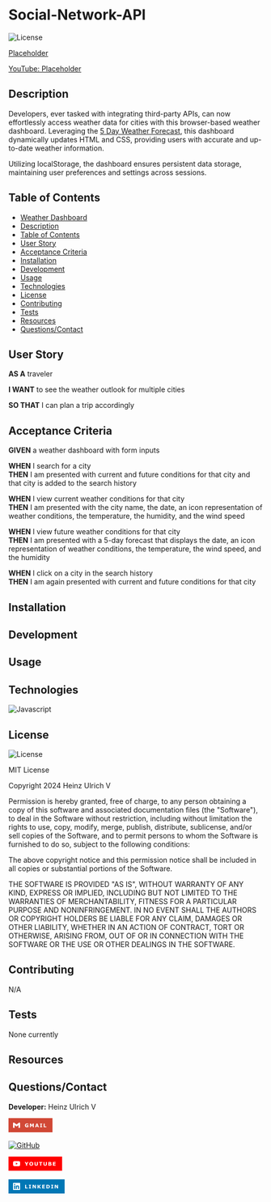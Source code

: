 # Social-Network-API

![License](https://img.shields.io/badge/License-MIT-yellow.svg)

[Placeholder](www.placeholder.com)<br>

[YouTube: Placeholder](https:placeholder.com)

## Description

Developers, ever tasked with integrating third-party APIs, can now effortlessly access weather data for cities with this browser-based weather dashboard. Leveraging the [5 Day Weather Forecast](https://openweathermap.org/forecast5), this dashboard dynamically updates HTML and CSS, providing users with accurate and up-to-date weather information.

Utilizing localStorage, the dashboard ensures persistent data storage, maintaining user preferences and settings across sessions.

## Table of Contents

- [Weather Dashboard](#weather-dashboard)<br>
- [Description](#description)<br>
- [Table of Contents](#tabel-of-contents)<br>
- [User Story](#user-story)<br>
- [Acceptance Criteria](#acceptance-criteria)<br>
- [Installation](#instllation)<br>
- [Development](#development)<br>
- [Usage](#usage)<br>
- [Technologies](Technologies)
- [License](#license)<br>
- [Contributing](#contributing)<br>
- [Tests](#tests)<br>
- [Resources](#resources)<br>
- [Questions/Contact](#questionscontact)

## User Story

**AS A** traveler <br>

**I WANT** to see the weather outlook for multiple cities <br>

**SO THAT** I can plan a trip accordingly

## Acceptance Criteria

**GIVEN** a weather dashboard with form inputs

**WHEN** I search for a city <br>
**THEN** I am presented with current and future conditions for that city and that city is added to the search history

**WHEN** I view current weather conditions for that city <br>
**THEN** I am presented with the city name, the date, an icon representation of weather conditions, the temperature, the humidity, and the wind speed

**WHEN** I view future weather conditions for that city <br>
**THEN** I am presented with a 5-day forecast that displays the date, an icon representation of weather conditions, the temperature, the wind speed, and the humidity

**WHEN** I click on a city in the search history <br>
**THEN** I am again presented with current and future conditions for that city

## Installation

## Development

## Usage

## Technologies

![Javascript](https://img.shields.io/badge/-JavaScript-f7df1e?style=for-the-badge&logo=javascript&logoColor=black)

## License

![License](https://img.shields.io/badge/License-MIT-yellow.svg)

MIT License

Copyright 2024 Heinz Ulrich V

Permission is hereby granted, free of charge, to any person obtaining a copy
of this software and associated documentation files (the "Software"), to deal
in the Software without restriction, including without limitation the rights
to use, copy, modify, merge, publish, distribute, sublicense, and/or sell
copies of the Software, and to permit persons to whom the Software is
furnished to do so, subject to the following conditions:

The above copyright notice and this permission notice shall be included in all
copies or substantial portions of the Software.

THE SOFTWARE IS PROVIDED "AS IS", WITHOUT WARRANTY OF ANY KIND, EXPRESS OR
IMPLIED, INCLUDING BUT NOT LIMITED TO THE WARRANTIES OF MERCHANTABILITY,
FITNESS FOR A PARTICULAR PURPOSE AND NONINFRINGEMENT. IN NO EVENT SHALL THE
AUTHORS OR COPYRIGHT HOLDERS BE LIABLE FOR ANY CLAIM, DAMAGES OR OTHER
LIABILITY, WHETHER IN AN ACTION OF CONTRACT, TORT OR OTHERWISE, ARISING FROM,
OUT OF OR IN CONNECTION WITH THE SOFTWARE OR THE USE OR OTHER DEALINGS IN THE
SOFTWARE.

## Contributing

N/A

## Tests

None currently

## Resources

## Questions/Contact

**Developer:** Heinz Ulrich V

[![Gmail](assets/images/GMAIL.png)](mailto:heinzulrichv@gmail.com)<br>

[![GitHub](https://img.shields.io/badge/GitHub-100000?style=for-the-badge&logo=github&logoColor=white)](https://www.github.com/TheOarsman)<br>

[![YouTube](assets/images/YouTube.png)](https://www.youtube.com/@theoarsman4581)<br>

[![LinkedIn](assets/images/LinkedIn.png)](https://www.linkedin.com/in/heinz-ulrich-v-3a3486a0/)
